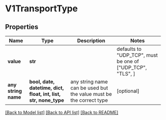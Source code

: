 # V1TransportType


## Properties
Name | Type | Description | Notes
------------ | ------------- | ------------- | -------------
**value** | **str** |  | defaults to "UDP_TCP",  must be one of ["UDP_TCP", "TLS", ]
**any string name** | **bool, date, datetime, dict, float, int, list, str, none_type** | any string name can be used but the value must be the correct type | [optional]

[[Back to Model list]](../README.md#documentation-for-models) [[Back to API list]](../README.md#documentation-for-api-endpoints) [[Back to README]](../README.md)


